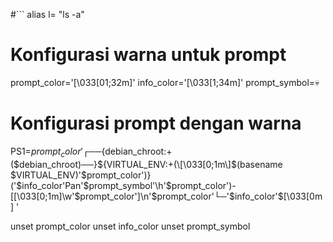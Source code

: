 #```
alias l= "ls -a"
# Konfigurasi warna untuk prompt
prompt_color='\[\033[01;32m\]'
info_color='\[\033[1;34m\]'
prompt_symbol=💀
# Konfigurasi prompt dengan warna
PS1=$prompt_color'┌──${debian_chroot:+($debian_chroot)──}${VIRTUAL_ENV:+(\[\033[0;1m\]$(basename $VIRTUAL_ENV)'$prompt_color')}('$info_color'Pan'$prompt_symbol'\h'$prompt_color')-[\[\033[0;1m\]\w'$prompt_color']\n'$prompt_color'└─'$info_color'\$\[\033[0m\] '

unset prompt_color
unset info_color
unset prompt_symbol
```
